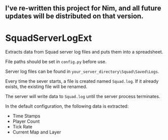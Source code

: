 ## I've re-written this project for Nim, and all future updates will be distributed on that version.
# SquadServerLogExt
Extracts data from Squad server log files and puts them into a spreadsheet.

File paths should be set in `config.py` before use.

Server log files can be found in `your_server_directory\Squad\Saved\Logs`.

Every time the sever starts, a file is created named `Squad.log`. If it already exists, the existing file will be renamed.

The server will write data to `Squad.log` until the server process terminates. 

In the default configuration, the following data is extracted:
* Time Stamps
* Player Count
* Tick Rate
* Current Map and Layer
